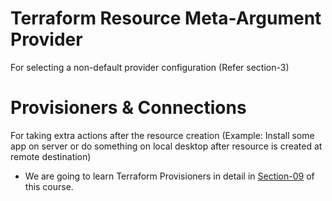 # Terraform Resource Meta-Argument Provider
For selecting a non-default provider configuration (Refer section-3)

# Provisioners & Connections
For taking extra actions after the resource creation (Example: Install some app on server or do something on local desktop after resource is created at remote destination)

-  We are going to learn Terraform Provisioners in detail in [Section-09](https://github.com/stacksimplify/hashicorp-certified-terraform-associate/tree/master/09-Terraform-Provisioners) of this course. 
